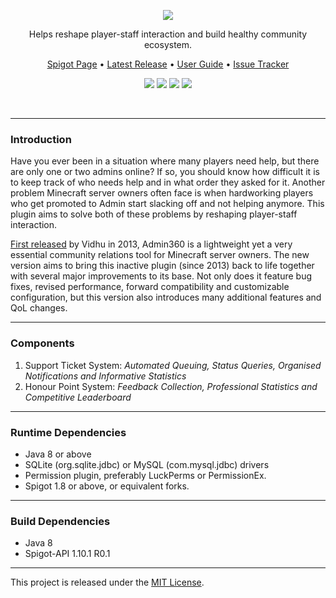 <br><br>
<p align="center"><img src="https://i.imgur.com/xxVOyyN.png"></p>
<p align="center">Helps reshape player-staff interaction and build healthy community ecosystem.</p>

<p align="center">
    <a href="https://www.spigotmc.org/resources/admin360-reloaded.28285/">Spigot Page</a> •
    <a href="https://github.com/denniemok/Admin360-Reloaded/releases">Latest Release</a> •
    <a href="https://github.com/denniemok/Admin360-Reloaded/wiki">User Guide</a> •
    <a href="https://github.com/denniemok/Admin360-Reloaded/issues">Issue Tracker</a>
</p>

<p align="center">
    <img src="https://img.shields.io/badge/Version-9.1.0-green"> <img src="https://img.shields.io/badge/Spigot-1.7+-lightgrey"> <img src="https://img.shields.io/badge/License-MIT-blue"> <img src="https://img.shields.io/badge/Language-Java-yellow">
</p>
<br>

<hr>

### Introduction

Have you ever been in a situation where many players need help, but there are only one or two admins online? If so, you should know how difficult it is to keep track of who needs help and in what order they asked for it. Another problem Minecraft server owners often face is when hardworking players who get promoted to Admin start slacking off and not helping anymore. This plugin aims to solve both of these problems by reshaping player-staff interaction.

[First released](https://dev.bukkit.org/bukkit-plugins/admin360/) by Vidhu in 2013, Admin360 is a lightweight yet a very essential community relations tool for Minecraft server owners. The new version aims to bring this inactive plugin (since 2013) back to life together with several major improvements to its base. Not only does it feature bug fixes, revised performance, forward compatibility and customizable configuration, but this version also introduces many additional features and QoL changes.

<hr>

### Components

1. Support Ticket System: _Automated Queuing, Status Queries, Organised Notifications and Informative Statistics_
2. Honour Point System: _Feedback Collection, Professional Statistics and Competitive Leaderboard_

<hr>

### Runtime Dependencies

- Java 8 or above
- SQLite (org.sqlite.jdbc) or MySQL (com.mysql.jdbc) drivers
- Permission plugin, preferably LuckPerms or PermissionEx.
- Spigot 1.8 or above, or equivalent forks.

<hr>

### Build Dependencies

- Java 8
- Spigot-API 1.10.1 R0.1 <br>

<hr>

This project is released under the [MIT License](https://opensource.org/license/mit/).
